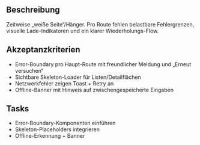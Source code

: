 ## Beschreibung

Zeitweise „weiße Seite“/Hänger. Pro Route fehlen belastbare Fehlergrenzen, visuelle Lade-Indikatoren und ein klarer Wiederholungs-Flow.

## Akzeptanzkriterien

- Error-Boundary pro Haupt-Route mit freundlicher Meldung und „Erneut versuchen“
- Sichtbare Skeleton-Loader für Listen/Detailflächen
- Netzwerkfehler zeigen Toast + Retry an
- Offline-Banner mit Hinweis auf zwischengespeicherte Eingaben

## Tasks

- Error-Boundary-Komponenten einführen
- Skeleton-Placeholders integrieren
- Offline-Erkennung + Banner
